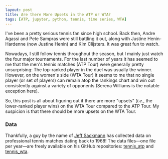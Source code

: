 ```yaml
---
layout: post
title: Are there More Upsets in the ATP or WTA?
tags: [ATP, jupyter, python, tennis, time series, WTA]
---
```


I've been a pretty serious tennis fan since high school.  Back then, Andre Agassi and Pete Sampras were still battling it out, along with Justine Henin-Hardenne (now Justine Henin) and Kim Clijsters.  It was great fun to watch.

Nowadays, I still follow tennis throughout the season, but I mainly just watch the four major tournaments.  For the last number of years it has seemed to me that the men's tennis matches (ATP Tour) were generally pretty unsurprising: The top-ranked player in the duel was usually the winner.  However, on the women's side (WTA Tour) it seems to me that no single player (or set of players) can remain atop the rankings chart and win out consistently against a variety of opponents (Serena Williams is the notable exception here).

So, this post is all about figuring out if there are more "upsets" (_i.e._, the lower-ranked player wins) on the WTA Tour compared to the ATP Tour.  My suspicion is that there should be more upsets on the WTA Tour.

### Data
Thankfully, a guy by the name of [Jeff Sackmann](https://github.com/JeffSackmann) has collected data on professional tennis matches dating back to 1968!  The data files—one file per year—are freely available on his GitHub repositories: [tennis_atp](https://github.com/JeffSackmann/tennis_atp) and [tennis_wta](https://github.com/JeffSackmann/tennis_wta).
